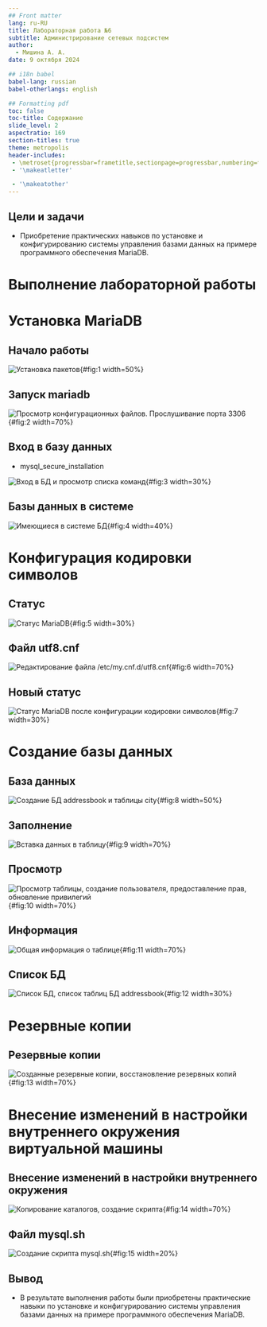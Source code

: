 ```yaml
---
## Front matter
lang: ru-RU
title: Лабораторная работа №6
subtitle: Администрирование сетевых подсистем
author:
  - Мишина А. А.
date: 9 октября 2024

## i18n babel
babel-lang: russian
babel-otherlangs: english

## Formatting pdf
toc: false
toc-title: Содержание
slide_level: 2
aspectratio: 169
section-titles: true
theme: metropolis
header-includes:
 - \metroset{progressbar=frametitle,sectionpage=progressbar,numbering=fraction}
 - '\makeatletter'

 - '\makeatother'
---
```


## Цели и задачи

- Приобретение практических навыков по установке и конфигурированию системы управления базами данных на примере программного обеспечения MariaDB.

# Выполнение лабораторной работы

# Установка MariaDB

## Начало работы

![Установка пакетов](image/1.png){#fig:1 width=50%}

## Запуск mariadb

![Просмотр конфигурационных файлов. Прослушивание порта 3306](image/2.png){#fig:2 width=70%}

## Вход в базу данных

- mysql_secure_installation

![Вход в БД и просмотр списка команд](image/3.png){#fig:3 width=30%}

## Базы данных в системе

![Имеющиеся в системе БД](image/4.png){#fig:4 width=40%}

# Конфигурация кодировки символов

## Статус

![Статус MariaDB](image/5.png){#fig:5 width=30%}

## Файл utf8.cnf

![Редактирование файла /etc/my.cnf.d/utf8.cnf](image/6.png){#fig:6 width=70%}

## Новый статус

![Статус MariaDB после конфигурации кодировки символов](image/7.png){#fig:7 width=30%}

# Создание базы данных

## База данных

![Создание БД addressbook и таблицы city](image/8.png){#fig:8 width=50%}

## Заполнение

![Вставка данных в таблицу ](image/9.png){#fig:9 width=70%}

## Просмотр

![Просмотр таблицы, создание пользователя, предоставление прав, обновление привилегий](image/10.png){#fig:10 width=70%}

## Информация

![Общая информация о таблице](image/11.png){#fig:11 width=70%}

## Список БД

![Список БД, cписок таблиц БД addressbook](image/12.png){#fig:12 width=30%}

# Резервные копии

## Резервные копии

![Созданные резервные копии, восстановление резервных копий](image/13.png){#fig:13 width=70%}

# Внесение изменений в настройки внутреннего окружения виртуальной машины

## Внесение изменений в настройки внутреннего окружения

![Копирование каталогов, создание скрипта](image/14.png){#fig:14 width=70%}

## Файл mysql.sh

![Создание скрипта mysql.sh](image/15.png){#fig:15 width=20%}

## Вывод

- В результате выполнения работы были приобретены практические навыки по установке и конфигурированию системы управления базами данных на примере программного обеспечения MariaDB.